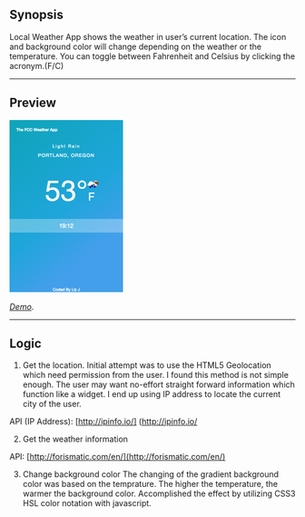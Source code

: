 ## Synopsis

Local Weather App shows the weather in user’s current location. The icon and background color will change depending on the weather or the temperature. You can toggle between Fahrenheit and Celsius by clicking the acronym.(F/C) 

---
## Preview

![Project Preview](https://github.com/lizzyQ/Local-Weather-App-/blob/master/preview.png?raw=true)

[*Demo*](http://codepen.io/lizzyQ/full/qqeLWM/). 


***
## Logic

1. Get the location.
Initial attempt was to use the HTML5 Geolocation which need permission from the user. I found this method is not simple enough. The user may want no-effort straight forward information which function like a widget. I end up using IP address to locate the current city of the user. 

API (IP Address): [http://ipinfo.io/] (http://ipinfo.io/


2. Get the weather information

API: [http://forismatic.com/en/](http://forismatic.com/en/)

3. Change background color 
The changing of the gradient background color was based on the temprature. The higher the temperature, the warmer the background color. Accomplished the effect by utilizing CSS3 HSL color notation with javascript.

